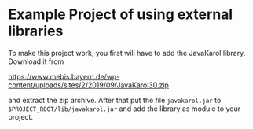 # Example Project of using external libraries

To make this project work, you first will have to add the JavaKarol library. Download it from

https://www.mebis.bayern.de/wp-content/uploads/sites/2/2019/09/JavaKarol30.zip

and extract the zip archive. After that put the file `javakarol.jar` to `$PROJECT_ROOT/lib/javakarol.jar`
and add the library as module to your project.